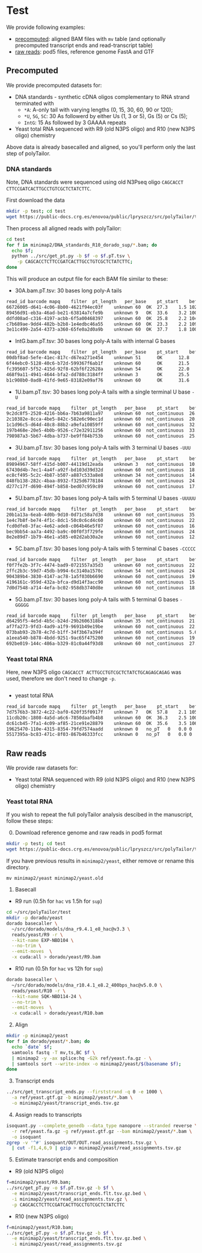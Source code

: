 # Test

We provide following examples:
- [precomputed](#precomputed): aligned BAM files with `mv` table
  (and optionally precomputed transcript ends and read-transcript table)
- [raw reads](#raw-reads): pod5 files, reference genome FastA and GTF

## Precomputed

We provide precomputed datasets for: 
- DNA standards - synthetic cDNA oligos complementary to RNA strand terminated with
  - `*A`: A-only tail with varying lengths (0, 15, 30, 60, 90 or 120);  
  - `*U`, `5G`, `5C`: 30 As followerd by either Us (1, 3 or 5), Gs (5) or Cs (5); 
  - `IntG`: 15 As followed by 3 GAAAA repeats
- Yeast total RNA sequenced with R9 (old N3PS oligo) and R10 (new N3PS oligo) chemistry

Above data is already basecalled and aligned,
so you'll perform only the last step of polyTailor. 


### DNA standards

Note, DNA standards were sequenced using old N3Pseq oligo `CAGCACCT CTTCCGATCACTTGCCTGTCGCTCTATCTTC`. 

First download the data

```bash
mkdir -p test; cd test
wget https://public-docs.crg.es/enovoa/public/lpryszcz/src/polyTailor/test/{ref,minimap2} -q --show-progress -r -c -nc -np -nH --cut-dirs=6 --reject="index.html*"
```

Then process all aligned reads with polyTailor:
```bash
cd test
for f in minimap2/DNA_standards_R10_dorado_sup/*.bam; do
  echo $f;
  python ../src/get_pt.py -b $f -o $f.pT.tsv \
    -p CAGCACCTCTTCCGATCACTTGCCTGTCGCTCTATCTTC;
done
```

This will produce an output file for each BAM file 
similar to these:

- 30A.bam.pT.tsv: 30 bases long poly-A tails
```bash
read_id	barcode	mapq	filter	pt_length	per_base	pt_start	before_pt	pt_seq
66726005-d641-4c06-8b00-4621f94ec03f	unknown	60	OK	27.3	1.5	102	CTCTATCTTC	TTTTTTTTTTTTTTTTTTT
89456d91-eb3a-46ad-be21-63814a7cfe9b	unknown	9	OK	33.6	3.2	100	CTCTATCTTC	TTTTTTTTTTTTTTTTTTTTTTTTTTTTTTTTTTTTTT
ddfd08ad-c316-4197-acbb-6f5a00468397	unknown	60	OK	25.8	2.2	104	CTCTATCTTC	TTTTTTTTTTTTTTTTTTTTTTTTT
c7b689ae-9dd4-482b-b2b8-1e4edbc46a55	unknown	60	OK	23.3	2.2	109	CTCTATCTTC	TTTTTTTTTTTTTTTTTTTTTTTTTTTTTT
3e11c499-2a54-4373-a360-65fe0a2d0a9b	unknown	60	OK	37.7	1.8	100	CTCTATCTTC	TTTTTTTTTTTTTTTTTTTTTTTTTTTTTTTTTTT
```

- IntG.bam.pT.tsv: 30 bases long poly-A tails with internal G bases
```bash
read_id	barcode	mapq	filter	pt_length	per_base	pt_start	before_pt	pt_seq
00dbf8ad-5efe-41ec-817c-d67ea271e454    unknown 51      OK      12.8    5.0     106     CTCTATCTTC      TTTTCTTTTCTTTTCTTTTTTTTTTTT
6f44ebc0-5128-40c6-b72d-599367f6ab1f    unknown 60      OK      21.5    2.3     104     CTCTATCTTC      TTTTCTTTTCTTTTCTTTTTTTTTT
fc395607-5f52-415d-92f8-62bf6f22628a    unknown 54      OK      22.0    2.4     109     CTCTATCTTC      TTTTCTTTTCTTTTCTTTTTTT
468f9a11-4941-4644-bfa2-dd788c3184ff    unknown 3       OK      25.5    2.2     108     CTCTATCTTC      TTTTCTTTTCTTTTCTTTTTTT
b1c908b0-0ad8-41fd-9e65-83182e09af76    unknown 60      OK      31.6    2.2     100     CTCTATCTTC      TTTTCTTTTCTTTTCTTTTTTTTTTTT
```

- 1U.bam.pT.tsv: 30 bases long poly-A tails with a single terminal U base `-U`
```bash
read_id	barcode	mapq	filter	pt_length	per_base	pt_start	before_pt	pt_seq
9c2dc8f5-2520-4216-bb6a-7b63a9811a97	unknown	60	not_continuous	26.6	2.2	105	TCTATCTTCA	TTTTTT
2c10382e-8cca-4be5-842c-582e6c90ec1d	unknown	60	not_continuous	20.3	2.0	104	TATATCTTCA	TTTTTTT
1c1d96c5-d64d-48c8-88b2-a9efa10859ff	unknown	60	not_continuous	32.3	1.8	105	TCTATCTTCA	TTTTTTTTTTTTTTTTTTTTTTT
197b468e-20e5-4b0b-9526-c72e32911256	unknown	60	not_continuous	33.3	2.1	100	TCTATCTTCA	TTTTTTTTTTTTTTTT
798987a3-5b67-4dba-b737-be9ff84b753b	unknown	60	not_continuous	25.8	2.3	104	TCTATCTTCA	TTTTTTTTTTT
```

- 3U.bam.pT.tsv: 30 bases long poly-A tails with 3 terminal U bases `-UUU`
```bash
read_id	barcode	mapq	filter	pt_length	per_base	pt_start	before_pt	pt_seq
89894967-58ff-415d-b007-44119d12eada	unknown	3	not_continuous	10.5	3.3	107	ATCTTAGAAA	TTTTTTTTTTTTTTTTTTTTT
67430d4b-7ec1-4a4f-a92f-bd103d39d32d	unknown	60	not_continuous	18.9	2.4	108	TATCTTCAAA	TTTTT
ec8cf495-5c2c-4b87-b507-a887c533a8e8	unknown	34	not_continuous	14.6	2.9	105	TATCTTCAAA	TTTTTTTTTTTTTTTTTTTT
848fb138-282c-4baa-8932-f325d6778184	unknown	60	not_continuous	24.9	1.9	105	TATCTTCAAA	TTTTTTTTTTTTTTTTTTTTTTTTTTTTT
d277c17f-d690-494f-b858-bed07c959c89	unknown	60	not_continuous	17.6	2.6	111	TATCTTCAAA	TTTTTTTTTTTTTTTTTTTTTTT
```

- 5U.bam.pT.tsv: 30 bases long poly-A tails with 5 terminal U bases `-UUUUU`
```bash
read_id	barcode	mapq	filter	pt_length	per_base	pt_start	before_pt	pt_seq
20b1a13a-6eab-4d0b-9d10-0d71c58a7d38	unknown	60	not_continuous	35.9	1.9	111	TCTTCAAAAA	TTTTTTTTTTTTTTTTTTTTTTTTTT
1e4c7b8f-be74-4f1c-8dc1-50c0c6cd4c60	unknown	60	not_continuous	22.1	2.1	109	ATCTTCAAAA	TTTTTTTTTTTTTT
fcd0dfe8-3fac-4e62-ade8-c064b46e5f87	unknown	60	not_continuous	16.9	2.3	111	TCTTCAAAAA	TTTTTTTTTTTTTTTTT
bec9bb54-aa7a-4492-ba9c-00f0f3f729fe	unknown	60	not_continuous	24.1	2.5	113	TCTTCAAAAA	TTTTTTTTTTTTTTT
8e2e89d7-1b79-46e1-a585-e02d2ab30a2e	unknown	60	not_continuous	12.3	3.6	106	TCTTCAAAAA	TTTTTTTTTTTTTTTTTTTTTT
```

- 5C.bam.pT.tsv: 30 bases long poly-A tails with 5 terminal C bases `-CCCCC`
```bash
read_id	barcode	mapq	filter	pt_length	per_base	pt_start	before_pt	pt_seq
f0f7fe2b-3f7c-4474-bad9-0721557a35d3	unknown	60	not_continuous	22.0	1.9	110	TCTTCGGGGG	TTTTTTTTTT
2ffc2b3c-59d7-45db-b994-6c3140a1570c	unknown	54	not_continuous	24.0	1.7	111	TGTTCGGGGG	TTTTTTTTTTTTTTTTTTTTTT
904389b4-3830-4147-ac78-1a5f030b6690	unknown	60	not_continuous	19.1	2.2	108	TCTTCGGGGG	TTTTTTTTTTTTTTTTTTT
4196161c-959d-432a-bfca-d9d14f3acc90	unknown	60	not_continuous	15.6	2.5	110	TCTTCGGGGG	TTTTTTTTTTTTTTTTTTTTT
7d0d7548-a714-4efa-bc02-958db3740d8e	unknown	60	not_continuous	18.1	2.4	108	TCTTCGGGGG	TTTTTTTTTTTTTTTTTTTTT
```

- 5G.bam.pT.tsv: 30 bases long poly-A tails with 5 terminal G bases `-GGGGG`
```bash
read_id	barcode	mapq	filter	pt_length	per_base	pt_start	before_pt	pt_seq
d64295f5-4e5d-4b5c-b24d-29b2606318b4	unknown	35	not_continuous	21.1	1.6	122	TGCCCCCCCC	TTTTTTT
af7fa273-9fd3-4ad9-a1f9-9691b49e19be	unknown	60	not_continuous	22.9	2.1	110	TCTTCCCCCC	TTTTTTT
073bab93-2b78-4c7d-b1ff-34f3b67a394f	unknown	60	not_continuous	5.6	3.7	105	TCTTCCCCCC	TTTTTTTT
a1eea540-b878-4bdd-9251-9ac65f475200	unknown	60	not_continuous	19.0	2.6	107	CTTCCCCCCC	TTTTTTT
692be019-144c-486a-b329-81c0a44f93d8	unknown	60	not_continuous	27.5	2.5	101	ATCTTCCCCC	TTTTTTTTT
```

### Yeast total RNA

Here, new N3PS oligo `CAGCACCT ACTTGCCTGTCGCTCTATCTGCAGAGCAGAG` was used,
therefore we don't need to change `-p`.

```bash

```

- yeast total RNA
```bash
read_id	barcode	mapq	filter	pt_length	per_base	pt_start	before_pt	pt_seq	transcript_end	distance	comment
7d7576b3-3872-4c22-baf0-620f35f0917f	unknown	7	OK	57.8	2.1	105	CCAGAGCAAG	TTTT
11cdb20c-1808-4a5d-a6c6-7850daafb4b8	unknown	60	OK	36.3	2.5	100	CAGAGCAGAG	TTTTTTTTTTTTTTTTTT	GDH3|1|protein_coding	17
dc61cb45-7fa1-4c09-af85-21ce91e28879	unknown	60	OK	35.6	3.5	106	CAGAGCAGAG	TTTTTTTTTTTTTTTTTTT	GDH3|1|protein_coding	18
19625470-110e-4315-8354-79fd7574aadd	unknown	0	no_pT	0	0.0	0	RDN25-1|2|rRNA	1	
5517395a-bc83-471c-8f03-867b46333fcc	unknown	0	no_pT	0	0.0	0	RDN25-1|2|rRNA	1	
```


## Raw reads

We provide raw datasets for: 
- Yeast total RNA sequenced with R9 (old N3PS oligo) and R10 (new N3PS oligo) chemistry

### Yeast total RNA

If you wish to repeat the full polyTailor analysis descibed in the manuscript,
follow these steps: 

0. Download reference genome and raw reads in pod5 format

```bash
mkdir -p test; cd test
wget https://public-docs.crg.es/enovoa/public/lpryszcz/src/polyTailor/test/{ref,reads} -q --show-progress -r -c -nc -np -nH --cut-dirs=6 --reject="index.html*"
```

If you have previous results in `minimap2/yeast`,
either remove or rename this directory.

```
mv minimap2/yeast minimap2/yeast.old
```


1. Basecall


- R9 run (0.5h for `hac` vs 1.5h for `sup`)

```bash
cd ~/src/polyTailor/test
mkdir -p dorado/yeast
dorado basecaller \
  ~/src/dorado/models/dna_r9.4.1_e8_hac@v3.3 \
  reads/yeast/R9 -r \
  --kit-name EXP-NBD104 \
  --no-trim \
  --emit-moves  \
  -x cuda:all > dorado/yeast/R9.bam
```

- R10 run (0.5h for `hac` vs 12h for `sup`)

```bash
dorado basecaller \ 
  ~/src/dorado/models/dna_r10.4.1_e8.2_400bps_hac@v5.0.0 \
  reads/yeast/R10 -r \
  --kit-name SQK-NBD114-24 \
  --no-trim \
  --emit-moves  \
  -x cuda:all > dorado/yeast/R10.bam
```

2. Align

```bash
mkdir -p minimap2/yeast
for f in dorado/yeast/*.bam; do
  echo `date` $f; 
  samtools fastq -T mv,ts,BC $f \
  | minimap2 -y -ax splice:hq -G2k ref/yeast.fa.gz - \
  | samtools sort --write-index -o minimap2/yeast/$(basename $f);
done
```

3. Transcript ends

```bash
../src/get_transcript_ends.py --firststrand -q 0 -e 1000 \
  -a ref/yeast.gtf.gz -b minimap2/yeast/*.bam \
  -o minimap2/yeast/transcript_ends.tsv.gz 
```

4. Assign reads to transcripts

```bash
isoquant.py --complete_genedb --data_type nanopore --stranded reverse \
  -r ref/yeast.fa.gz -g ref/yeast.gtf.gz --bam minimap2/yeast/*.bam \
  -o isoquant
zgrep -v '^#' isoquant/OUT/OUT.read_assignments.tsv.gz \
  | cut -f1,4,6,9 | gzip > minimap2/yeast/read_assignments.tsv.gz
```

5. Estimate transcript ends and composition

- R9 (old N3PS oligo)

```bash
f=minimap2/yeast/R9.bam; 
../src/get_pT.py -o $f.pT.tsv.gz -b $f \
  -e minimap2/yeast/transcript_ends.flt.tsv.gz.bed \
  -i minimap2/yeast/read_assignments.tsv.gz \
  -p CAGCACCTCTTCCGATCACTTGCCTGTCGCTCTATCTTC
```

- R10 (new N3PS oligo)

```bash
f=minimap2/yeast/R10.bam; 
../src/get_pT.py -o $f.pT.tsv.gz -b $f \
  -e minimap2/yeast/transcript_ends.flt.tsv.gz.bed \
  -i minimap2/yeast/read_assignments.tsv.gz
```




